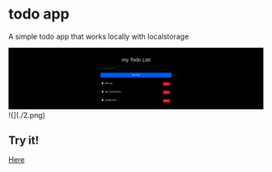 # todo app

A simple todo app that works locally with localstorage

![](./1.png)
!{](./2.png)

## Try it!

[Here](https://html-preview.github.io/?url=https://github.com/JubilantMarmot/HC-localtodoapp/blob/master/index.html)
